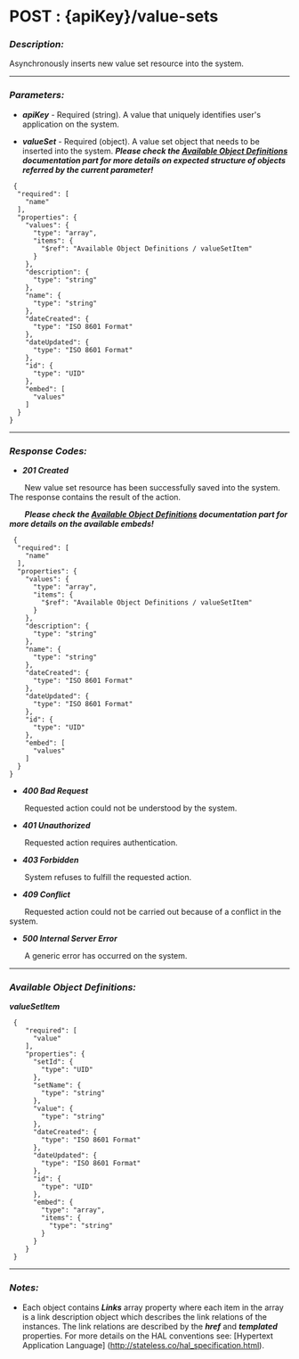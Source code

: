 
# POST : {apiKey}/value-sets 

### *Description:* 
Asynchronously inserts new value set resource into the system. 



* * *
### *Parameters:*


- ***apiKey*** - Required (string). A value that uniquely identifies user&#39;s application on the system. 


- ***valueSet*** - Required (object). A value set object that needs to be inserted into the system. 
***Please check the [Available Object Definitions](#available-object-definitions) documentation part for more details on expected structure of objects referred by the current parameter!***

```
 {
  "required": [
    "name"
  ],
  "properties": {
    "values": {
      "type": "array",
      "items": {
        "$ref": "Available Object Definitions / valueSetItem"
      }
    },
    "description": {
      "type": "string"
    },
    "name": {
      "type": "string"
    },
    "dateCreated": {
      "type": "ISO 8601 Format"
    },
    "dateUpdated": {
      "type": "ISO 8601 Format"
    },
    "id": {
      "type": "UID"
    },
    "embed": [
      "values"
    ]
  }
} 

```

* * *
### *Response Codes:*


- ***201  Created*** 

&nbsp;&nbsp;&nbsp;&nbsp;&nbsp;&nbsp; New value set resource has been successfully saved into the system. The response contains the result of the action. 

&nbsp;&nbsp;&nbsp;&nbsp;&nbsp;&nbsp; ***Please check the [Available Object Definitions](#available-object-definitions) documentation part for more details on the available embeds!***

```
 {
  "required": [
    "name"
  ],
  "properties": {
    "values": {
      "type": "array",
      "items": {
        "$ref": "Available Object Definitions / valueSetItem"
      }
    },
    "description": {
      "type": "string"
    },
    "name": {
      "type": "string"
    },
    "dateCreated": {
      "type": "ISO 8601 Format"
    },
    "dateUpdated": {
      "type": "ISO 8601 Format"
    },
    "id": {
      "type": "UID"
    },
    "embed": [
      "values"
    ]
  }
} 

```

- ***400  Bad Request*** 

&nbsp;&nbsp;&nbsp;&nbsp;&nbsp;&nbsp; Requested action could not be understood by the system. 


- ***401  Unauthorized*** 

&nbsp;&nbsp;&nbsp;&nbsp;&nbsp;&nbsp; Requested action requires authentication. 


- ***403  Forbidden*** 

&nbsp;&nbsp;&nbsp;&nbsp;&nbsp;&nbsp; System refuses to fulfill the requested action. 


- ***409  Conflict*** 

&nbsp;&nbsp;&nbsp;&nbsp;&nbsp;&nbsp; Requested action could not be carried out because of a conflict in the system. 


- ***500  Internal Server Error*** 

&nbsp;&nbsp;&nbsp;&nbsp;&nbsp;&nbsp; A generic error has occurred on the system. 



* * *
### *Available Object Definitions:*

***valueSetItem***

```
 {
    "required": [
      "value"
    ],
    "properties": {
      "setId": {
        "type": "UID"
      },
      "setName": {
        "type": "string"
      },
      "value": {
        "type": "string"
      },
      "dateCreated": {
        "type": "ISO 8601 Format"
      },
      "dateUpdated": {
        "type": "ISO 8601 Format"
      },
      "id": {
        "type": "UID"
      },
      "embed": {
        "type": "array",
        "items": {
          "type": "string"
        }
      }
    }
 }
```
* * *
### *Notes:* 
- Each object contains ***Links*** array property where each item in the array is a link description object which describes the link relations of the instances. The link relations are described by the ***href*** and ***templated*** properties. For more details on the HAL conventions see: [Hypertext Application Language] (http://stateless.co/hal_specification.html).


